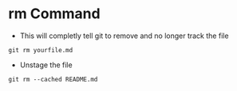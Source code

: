 # rm Command

* This will completly tell git to remove and no longer track the file
```shell
git rm yourfile.md
```

* Unstage the file 
```shell
git rm --cached README.md
```
